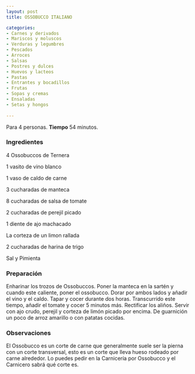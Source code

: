 ```yaml
---
layout: post
title: OSSOBUCCO ITALIANO

categories:
- Carnes y derivados
- Mariscos y moluscos
- Verduras y legumbres
- Pescados
- Arroces
- Salsas
- Postres y dulces
- Huevos y lacteos
- Pastas
- Entrantes y bocadillos
- Frutas
- Sopas y cremas
- Ensaladas
- Setas y hongos
 
---
```

Para 4 personas.
<b>Tiempo</b> 54 minutos.

<h3>Ingredientes</h3>

4 Ossobuccos de Ternera

1 vasito de vino blanco

1 vaso de caldo de carne

3 cucharadas de manteca

8 cucharadas de salsa de tomate

2 cucharadas de perejil picado

1 diente de ajo machacado

La corteza de un limon rallada

2 cucharadas de harina de trigo

Sal y Pimienta

<h3>Preparación</h3>

Enharinar los trozos de Ossobuccos. Poner la manteca en la sartén y cuando este caliente, poner el ossobucco. Dorar por ambos lados y añadir el vino y el caldo. Tapar y cocer durante dos horas. Transcurrido este tiempo, añadir el tomate y cocer 5 minutos más. Rectificar los aliños. Servir con ajo crudo, perejil y corteza de limón picado por encima. De guarnición un poco de arroz amarillo o con patatas cocidas.

<h3>Observaciones</h3>

El Ossobucco es un corte de carne que generalmente suele ser la pierna con un corte transversal, esto es un corte que lleva hueso rodeado por carne alrededor. Lo puedes pedir en la Carnicería por Ossobucco y el Carnicero sabrá qué corte es.

